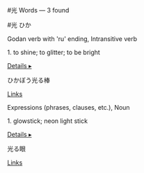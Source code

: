 #光
Words — 3 found

#光 ひか

Godan verb with 'ru' ending, Intransitive verb

1. to shine; to glitter; to be bright​

[Details ▸](https://jisho.org/word/%E5%85%89%E3%82%8B)

ひかぼう光る棒

[Links](https://jisho.org/search/%E5%85%89%E3%82%8B#)

Expressions (phrases, clauses, etc.), Noun

1. glowstick; neon light stick​

[Details ▸](https://jisho.org/word/%E5%85%89%E3%82%8B%E6%A3%92)

光る眼

[Links](https://jisho.org/search/%E5%85%89%E3%82%8B#)

